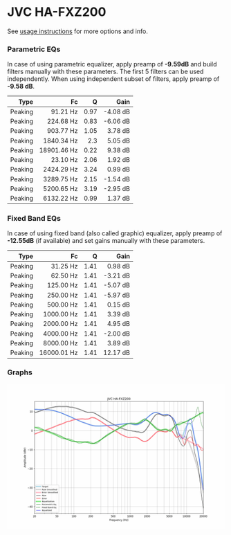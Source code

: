 # JVC HA-FXZ200
See [usage instructions](https://github.com/jaakkopasanen/AutoEq#usage) for more options and info.

### Parametric EQs
In case of using parametric equalizer, apply preamp of **-9.59dB** and build filters manually
with these parameters. The first 5 filters can be used independently.
When using independent subset of filters, apply preamp of **-9.58 dB**.

| Type    | Fc          |    Q | Gain     |
|--------:|------------:|-----:|---------:|
| Peaking | 91.21 Hz    | 0.97 | -4.08 dB |
| Peaking | 224.68 Hz   | 0.83 | -6.06 dB |
| Peaking | 903.77 Hz   | 1.05 | 3.78 dB  |
| Peaking | 1840.34 Hz  | 2.3  | 5.05 dB  |
| Peaking | 18901.46 Hz | 0.22 | 9.38 dB  |
| Peaking | 23.10 Hz    | 2.06 | 1.92 dB  |
| Peaking | 2424.29 Hz  | 3.24 | 0.99 dB  |
| Peaking | 3289.75 Hz  | 2.15 | -1.54 dB |
| Peaking | 5200.65 Hz  | 3.19 | -2.95 dB |
| Peaking | 6132.22 Hz  | 0.99 | 1.37 dB  |

### Fixed Band EQs
In case of using fixed band (also called graphic) equalizer, apply preamp of **-12.55dB**
(if available) and set gains manually with these parameters.

| Type    | Fc          |    Q | Gain     |
|--------:|------------:|-----:|---------:|
| Peaking | 31.25 Hz    | 1.41 | 0.98 dB  |
| Peaking | 62.50 Hz    | 1.41 | -3.21 dB |
| Peaking | 125.00 Hz   | 1.41 | -5.07 dB |
| Peaking | 250.00 Hz   | 1.41 | -5.97 dB |
| Peaking | 500.00 Hz   | 1.41 | 0.15 dB  |
| Peaking | 1000.00 Hz  | 1.41 | 3.39 dB  |
| Peaking | 2000.00 Hz  | 1.41 | 4.95 dB  |
| Peaking | 4000.00 Hz  | 1.41 | -2.00 dB |
| Peaking | 8000.00 Hz  | 1.41 | 3.89 dB  |
| Peaking | 16000.01 Hz | 1.41 | 12.17 dB |

### Graphs
![](./JVC%20HA-FXZ200.png)